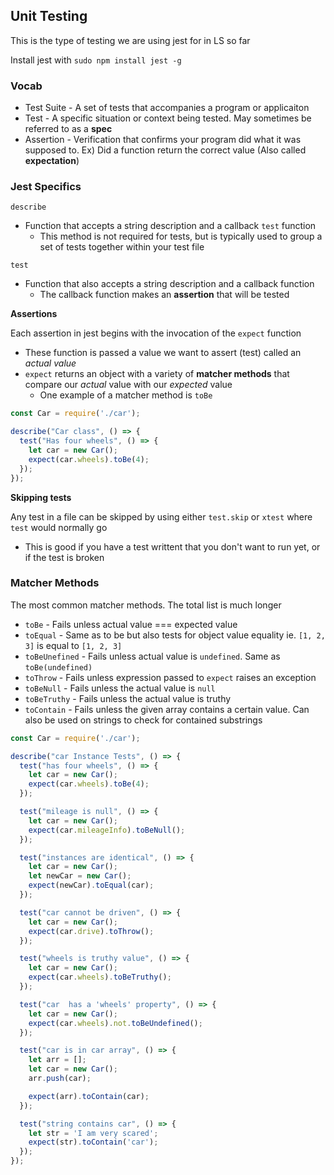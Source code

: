 ## Unit Testing ##
This is the type of testing we are using jest for in LS so far

Install jest with `sudo npm install jest -g`

### Vocab ###
- Test Suite - A set of tests that accompanies a program or applicaiton
- Test - A specific situation or context being tested. May sometimes be referred to as a **spec**
- Assertion - Verification that confirms your program did what it was supposed to. Ex) Did a function return the correct value (Also called **expectation**)

### Jest Specifics ###
`describe` 
- Function that accepts a string description and a callback `test` function
  - This method is not required for tests, but is typically used to group a set of tests together within your test file

`test`
- Function that also accepts a string description and a callback function
  - The callback function makes an **assertion** that will be tested

**Assertions**

Each assertion in jest begins with the invocation of the `expect` function
- These function is passed a value we want to assert (test) called an *actual value*
- `expect` returns an object with a variety of **matcher methods** that compare our *actual* value with our *expected* value
  - One example of a matcher method is `toBe`

```javascript
const Car = require('./car');

describe("Car class", () => {
  test("Has four wheels", () => {
    let car = new Car();
    expect(car.wheels).toBe(4);
  });
});
```
**Skipping tests**

Any test in a file can be skipped by using either `test.skip` or `xtest` where `test` would normally go
- This is good if you have a test writtent that you don't want to run yet, or if the test is broken

### Matcher Methods ###
The most common matcher methods. The total list is much longer
- `toBe` - Fails unless actual value === expected value
- `toEqual` - Same as to be but also tests for object value equality ie. `[1, 2, 3]` is equal to `[1, 2, 3]`
- `toBeUnefined` - Fails unless actual value is `undefined`. Same as `toBe(undefined)`
- `toThrow` - Fails unless expression passed to `expect` raises an exception
- `toBeNull` - Fails unless the actual value is `null`
- `toBeTruthy` - Fails unless the actual value is truthy
- `toContain` - Fails unless the given array contains a certain value. Can also be used on strings to check for contained substrings

```javascript
const Car = require('./car');

describe("car Instance Tests", () => {
  test("has four wheels", () => {
    let car = new Car();
    expect(car.wheels).toBe(4);
  });

  test("mileage is null", () => {
    let car = new Car();
    expect(car.mileageInfo).toBeNull();
  });

  test("instances are identical", () => {
    let car = new Car();
    let newCar = new Car();
    expect(newCar).toEqual(car);
  });

  test("car cannot be driven", () => {
    let car = new Car();
    expect(car.drive).toThrow();
  });

  test("wheels is truthy value", () => {
    let car = new Car();
    expect(car.wheels).toBeTruthy();
  });

  test("car  has a 'wheels' property", () => {
    let car = new Car();
    expect(car.wheels).not.toBeUndefined();
  });

  test("car is in car array", () => {
    let arr = [];
    let car = new Car();
    arr.push(car);

    expect(arr).toContain(car);
  });

  test("string contains car", () => {
    let str = 'I am very scared';
    expect(str).toContain('car');
  });
}); 
```
